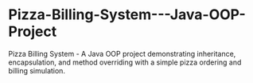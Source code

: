 # Pizza-Billing-System---Java-OOP-Project
Pizza Billing System - A Java OOP project demonstrating inheritance, encapsulation, and method overriding with a simple pizza ordering and billing simulation.
